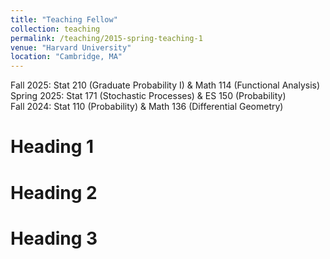 ```yaml
---
title: "Teaching Fellow"
collection: teaching
permalink: /teaching/2015-spring-teaching-1
venue: "Harvard University"
location: "Cambridge, MA"
---
```


Fall 2025: Stat 210 (Graduate Probability I) & Math 114 (Functional Analysis)<br>
Spring 2025: Stat 171 (Stochastic Processes) & ES 150 (Probability)<br>
Fall 2024: Stat 110 (Probability) & Math 136 (Differential Geometry)

Heading 1
======

Heading 2
======

Heading 3
======
